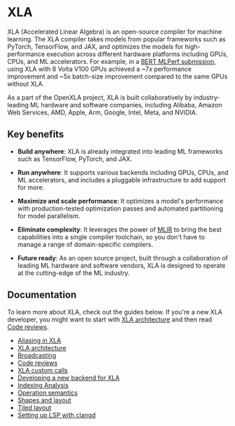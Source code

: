 # XLA

XLA (Accelerated Linear Algebra) is an open-source compiler for machine
learning. The XLA compiler takes models from popular frameworks such as PyTorch,
TensorFlow, and JAX, and optimizes the models for high-performance execution
across different hardware platforms including GPUs, CPUs, and ML accelerators.
For example, in a
[BERT MLPerf submission](https://blog.tensorflow.org/2020/07/tensorflow-2-mlperf-submissions.html),
using XLA with 8 Volta V100 GPUs achieved a ~7x performance improvement and ~5x
batch-size improvement compared to the same GPUs without XLA.

As a part of the OpenXLA project, XLA is built collaboratively by
industry-leading ML hardware and software companies, including
Alibaba, Amazon Web Services, AMD, Apple, Arm, Google, Intel, Meta, and NVIDIA.

## Key benefits

-   **Build anywhere**: XLA is already integrated into leading ML frameworks
    such as TensorFlow, PyTorch, and JAX.

-   **Run anywhere**: It supports various backends including GPUs, CPUs, and ML
    accelerators, and includes a pluggable infrastructure to add support for
    more.

-   **Maximize and scale performance**: It optimizes a model's performance with
    production-tested optimization passes and automated partitioning for model
    parallelism.

-   **Eliminate complexity**: It leverages the power of
    [MLIR](https://mlir.llvm.org/) to bring the best capabilities into a single
    compiler toolchain, so you don't have to manage a range of domain-specific
    compilers.

-   **Future ready**: As an open source project, built through a collaboration
    of leading ML hardware and software vendors, XLA is designed to operate at
    the cutting-edge of the ML industry.

## Documentation

To learn more about XLA, check out the guides below. If you're a new XLA
developer, you might want to start with [XLA architecture](architecture.md) and
then read [Code reviews](code_reviews.md).

-   [Aliasing in XLA](aliasing.md)
-   [XLA architecture](architecture.md)
-   [Broadcasting](broadcasting.md)
-   [Code reviews](code_reviews.md)
-   [XLA custom calls](custom_call.md)
-   [Developing a new backend for XLA](developing_new_backend.md)
-   [Indexing Analysis](indexing.md)
-   [Operation semantics](operation_semantics.md)
-   [Shapes and layout](shapes.md)
-   [Tiled layout](tiled_layout.md)
-   [Setting up LSP with clangd](lsp.md)
